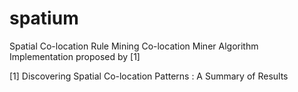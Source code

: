 spatium
=======

Spatial Co-location Rule Mining
Co-location Miner Algorithm Implementation proposed by [1]


[1] Discovering Spatial Co-location Patterns : A Summary of Results 

